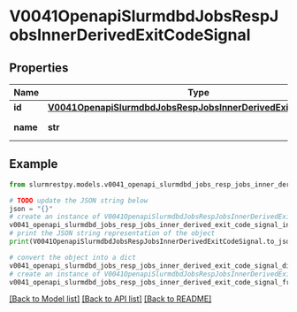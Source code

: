 # V0041OpenapiSlurmdbdJobsRespJobsInnerDerivedExitCodeSignal


## Properties

Name | Type | Description | Notes
------------ | ------------- | ------------- | -------------
**id** | [**V0041OpenapiSlurmdbdJobsRespJobsInnerDerivedExitCodeSignalId**](V0041OpenapiSlurmdbdJobsRespJobsInnerDerivedExitCodeSignalId.md) |  | [optional]
**name** | **str** | Signal sent to process | [optional]

## Example

```python
from slurmrestpy.models.v0041_openapi_slurmdbd_jobs_resp_jobs_inner_derived_exit_code_signal import V0041OpenapiSlurmdbdJobsRespJobsInnerDerivedExitCodeSignal

# TODO update the JSON string below
json = "{}"
# create an instance of V0041OpenapiSlurmdbdJobsRespJobsInnerDerivedExitCodeSignal from a JSON string
v0041_openapi_slurmdbd_jobs_resp_jobs_inner_derived_exit_code_signal_instance = V0041OpenapiSlurmdbdJobsRespJobsInnerDerivedExitCodeSignal.from_json(json)
# print the JSON string representation of the object
print(V0041OpenapiSlurmdbdJobsRespJobsInnerDerivedExitCodeSignal.to_json())

# convert the object into a dict
v0041_openapi_slurmdbd_jobs_resp_jobs_inner_derived_exit_code_signal_dict = v0041_openapi_slurmdbd_jobs_resp_jobs_inner_derived_exit_code_signal_instance.to_dict()
# create an instance of V0041OpenapiSlurmdbdJobsRespJobsInnerDerivedExitCodeSignal from a dict
v0041_openapi_slurmdbd_jobs_resp_jobs_inner_derived_exit_code_signal_from_dict = V0041OpenapiSlurmdbdJobsRespJobsInnerDerivedExitCodeSignal.from_dict(v0041_openapi_slurmdbd_jobs_resp_jobs_inner_derived_exit_code_signal_dict)
```
[[Back to Model list]](../README.md#documentation-for-models) [[Back to API list]](../README.md#documentation-for-api-endpoints) [[Back to README]](../README.md)



